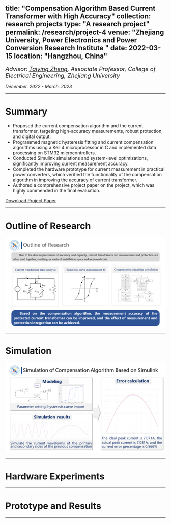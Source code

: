 title: "Compensation Algorithm Based Current Transformer with High Accuracy"
collection: research projects
type: "A research project"
permalink: /research/project-4
venue: "Zhejiang University, Power Electronics and Power Conversion Research Institute "
date: 2022-03-15
location: "Hangzhou, China"
---  

*<font size=4>Advisor:</font> [<font size=4>Taiying Zheng</font>](https://person.zju.edu.cn/en/0013178)<font size=4>, Associate Professor, College of Electrical Engineering, Zhejiang University</font>*  


    
*December. 2022 - March. 2023*  

- - -

Summary  
===

  
- Proposed the current compensation algorithm and the current transformer, targeting high-accuracy measurements, robust protection, and digital output.
- Programmed magnetic hysteresis fitting and current compensation algorithms using a Keil 4 microprocessor in C and implemented data processing on STM32 microcontrollers.
- Conducted Simulink simulations and system-level optimizations, significantly improving current measurement accuracy.
- Completed the hardware prototype for current measurement in practical power converters, which verified the functionality of the compensation algorithm in improving the accuracy of current transformer.
- Authored a comprehensive project paper on the project, which was highly commended in the final evaluation.

[Download Project Paper](http://ZijunCui02.github.io/files/SRTP_Project_Paper.pdf)  

- - -  

Outline of Research
===  

![SRTP1](/images/SRTP1.png)  

- - -  

Simulation
===  

![SRTP2](/images/SRTP2.png)  
- - -  

Hardware Experiments
===  


- - -  

Prototype and Results  
===  


- - - 


